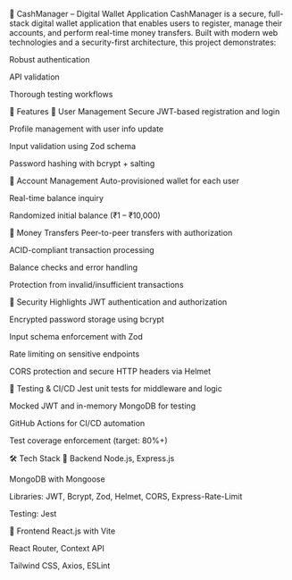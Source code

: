 💸 CashManager – Digital Wallet Application CashManager is a secure, full-stack digital wallet application that enables users to register, manage their accounts, and perform real-time money transfers. Built with modern web technologies and a security-first architecture, this project demonstrates:

Robust authentication

API validation

Thorough testing workflows

🚀 Features 👤 User Management Secure JWT-based registration and login

Profile management with user info update

Input validation using Zod schema

Password hashing with bcrypt + salting

💼 Account Management Auto-provisioned wallet for each user

Real-time balance inquiry

Randomized initial balance (₹1 – ₹10,000)

💸 Money Transfers Peer-to-peer transfers with authorization

ACID-compliant transaction processing

Balance checks and error handling

Protection from invalid/insufficient transactions

🔐 Security Highlights JWT authentication and authorization

Encrypted password storage using bcrypt

Input schema enforcement with Zod

Rate limiting on sensitive endpoints

CORS protection and secure HTTP headers via Helmet

🧪 Testing & CI/CD Jest unit tests for middleware and logic

Mocked JWT and in-memory MongoDB for testing

GitHub Actions for CI/CD automation

Test coverage enforcement (target: 80%+)

🛠️ Tech Stack 🔹 Backend Node.js, Express.js

MongoDB with Mongoose

Libraries: JWT, Bcrypt, Zod, Helmet, CORS, Express-Rate-Limit

Testing: Jest

🔹 Frontend React.js with Vite

React Router, Context API

Tailwind CSS, Axios, ESLint
